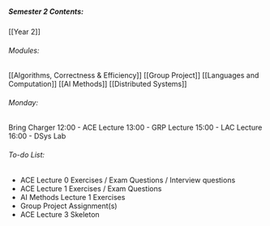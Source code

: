 ##### Semester 2 Contents:
 [[Year 2]]
###### Modules:
 [[Algorithms, Correctness & Efficiency]]
 [[Group Project]]
 [[Languages and Computation]]
 [[AI Methods]]
 [[Distributed Systems]]

###### Monday:
Bring Charger
12:00 - ACE Lecture 
13:00 - GRP Lecture
15:00 - LAC Lecture
16:00 - DSys Lab

###### To-do List:
- ACE Lecture 0 Exercises / Exam Questions / Interview questions
- ACE Lecture 1 Exercises / Exam Questions
- AI Methods Lecture 1 Exercises
- Group Project Assignment(s)
- ACE Lecture 3 Skeleton